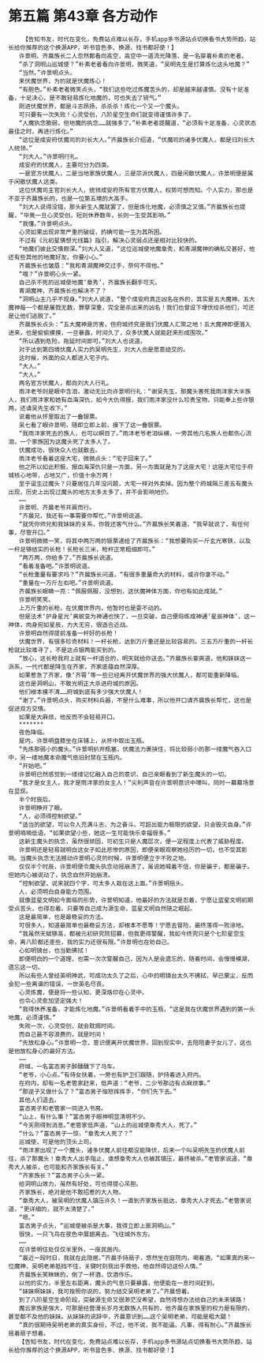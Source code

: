 # 第五篇 第43章 各方动作
        【告知书友，时代在变化，免费站点难以长存，手机app多书源站点切换看书大势所趋，站长给你推荐的这个换源APP，听书音色多、换源、找书都好使！】
       许景明、齐晨族长二人忽然都看向高空，高空中一道流光降落，是一名穿着朴素的老者。
       “杀了洞明山巡城使？”朴素老者看向许景明，微笑道，“吴明先生是打算炼化这头地魔？”
       “当然。”许景明点头。
       来伏魔世界，为的就是伏魔炼心！
       “有胆色。”朴素老者微笑点头，“我们这些吃过炼魔苦头的，却是越来越谨慎。没有十足准备，十足决心，是不敢轻易炼化地魔的，可也失去了锐气。”
       刚进伏魔世界，都是斗志昂扬，杀杀杀！炼化一个又一个魔头。
       可只要有一次失败！心灵受创，八阶星空生命们就变得谨慎许多了。
       “人魔执念脆弱，但地魔的执念……就强多了。”朴素老者提醒道，“必须有十足准备，心灵状态最佳之时，再进行炼化。”
       “这位是成安府伏魔司的刘长大人。”齐晨族长介绍道，“伏魔司的诸多伏魔人，都是归刘长大人统领。”
       “刘大人。”许景明行礼。
       成安府的伏魔人，主要可分为四类。
       一是官方伏魔人，二是当地家族伏魔人，三是宗派伏魔人，四是闲散伏魔人，许景明便是属于闲散伏魔人这类。
       这位伏魔司主官刘长大人，统领成安府所有官方伏魔人，权势可想而知。个人实力，那也是不亚于齐晨族长的，也是一位第五境的大高手。
       “刘大人说得没错，那头新生人魔就罢了，但是炼化地魔，必须慎之又慎。”齐晨族长也提醒，“毕竟一旦心灵受创，短则休养数年，长则一生受其影响。”
       “我懂。”许景明点头。
       心灵如果出现非常严重的破绽，的确可能一生为其所困。
       不过有《元初星猜想光线篇》指引，解决心灵弱点还是相对比较快的。
       “地魔们彼此交情颇深。”刘大人又道，“这位巡城使地魔章秀，和青湖魔神的确私交甚好，他还有些其他的地魔好友。你要小心。”
       齐晨族长也皱眉：“我和青湖魔神交过手，奈何不得他。”
       “哦？”许景明心头一紧。
       自己杀不死的巡城使地魔‘章秀’，齐晨族长翻手可灭。
       青湖魔神，齐晨族长也解决不了？
       “洞明山主几乎不现身。”刘大人说道，“整个成安府真正凶名在外的，其实是五大魔神。五大魔神每一个都是屠戮无数，罪孽深重，完全是杀出来的凶名！我们也曾设下埋伏绞杀他们，可还是让他们逃脱了。”
       齐晨族长点头：“五大魔神是厉害，但府城终究是我们伏魔人汇聚之地！五大魔神即便潜入进来，也是偷偷摸摸，一旦暴露，时间久了，众多伏魔人就能赶来形成围攻。”
       “所以遇到危险，拖延时间即可。”刘大人也说道。
       对于达到第四境伏魔人实力的吴明先生，刘大人也是愿意结交的。
       这时候，外面的众人都进入宅子内。
       “大人。”
       “大人。”
       两名官方伏魔人，都向刘大人行礼。
       雨沣老爷则是眼中含泪，激动无比向许景明行礼：“谢吴先生，那魔头害死我雨沣家大半族人，我们雨沣家和她有血海深仇，如今大仇得报，我们雨沣家没什么珍贵宝物，只能奉上些许银两，还请吴先生收下。”
       说着他从怀里取出了一叠银票。
       吴七看了眼许景明，随即立即上前，接下了这一叠银票。
       “我雨沣家死去的族人，也可以瞑目了。”雨沣老爷老泪纵横，一旁其他几名族人也都伤心流泪，一个家族因为这魔头死了太多人了。
       伏魔成功，很快众人也就散去。
       雨沣老爷看着这座大宅，微微点头：“宅子回来了。”
       他之所以如此积极，报血海深仇只是一方面，另一方面就是为了这座大宅！这座大宅位于府城核心地带，占地又广，价值十余万两！
       至于诞生过魔头？只要居住几年没问题，大宅一样对外卖掉。因为整个府城隔三差五有魔头出现，历史上出现过魔头的地方太多太多了，并不会影响地价。
       ……
       许景明、齐晨老爷并肩而行。
       “齐晨兄，我还有一事需要你帮忙。”许景明说道。
       “就凭你师兄和我妹妹的关系，你我还客气什么。”齐晨族长笑着道，“我早就说了，有任何事，尽管开口。”
       许景明微微一笑，将其中两万两的银票递给了齐晨族长：“我想要购买一斤玄光寒铁，以及一杆足够结实的长枪！长枪长三米，枪杆正常粗细即可。”
       “两万两，你给多了。”齐晨族长说道。
       “看着准备吧。”许景明说道。
       “长枪重量有要求吗？”齐晨族长问道，“有很多重量奇大的材料，或许你拿不动。”
       “重量在一万斤左右吧。”许景明说道。
       齐晨族长眼睛一亮：“佩服佩服，没想到，这伏魔神体方面，你也有如此成就。”
       许景明笑笑。
       上万斤重的长枪，在伏魔世界内，他暂时也是耍不动的。
       但是法术‘护身星光’离蜕变为神通也快了，一旦突破，自己便将练成神通‘星辰神体’，这一神体，肉身宛如星辰，力大无穷，很适合近战。
       许景明自然得提前准备一杆好的长枪！
       伏魔世界，有很多珍奇材料！一杆长枪，达到万斤重还是比较容易的。三五万斤重的一杆长枪就比较难寻了，不是这点银两能买到的。
       “放心，这长枪我府上就有一杆适合的，明天就给你送去。”齐晨族长豪爽道，他和妹妹这一派系，一代代都是降生在齐家，齐家底蕴自然深厚。
       如果惹急了齐家，像‘齐霄’等一些已经离开伏魔世界的强大伏魔人，都可能重新降临。
       这也是洞明山，不敢光明正大杀进府城的原因。
       他们根本摸不清……府城到底有多少强大伏魔人！
       “谢了。”许景明点头，购买材料兵器，不是什么难事，所以他开口请齐晨族长帮忙，这也是促进双方交情。
       如果是大麻烦，他反而不会轻易开口。
       *******
       夜色降临。
       屋内，许景明盘膝坐在床铺上，从怀中取出玉瓶。
       “先炼那弱小的魔头。”许景明扒开瓶塞，伏魔法力裹挟住，将比较弱小的那一缕魔气吞入口中，另一缕地魔本命魔气依旧封禁在玉瓶内。
       “开始吧。”
       许景明已然感觉到一缕缕记忆融入自己的意识，自己亲眼看到了新生魔头的一切。
       “我才是女主人，我才是雨沣家的女主人！”尖利声音在许景明意识中嚎叫，同时一幕幕场景在显现。
       半个时辰后。
       许景明睁开了眼。
       “人，必须得控制欲望。”
       “适当的欲望，可以令人充满斗志，为之奋斗。可超出能力极限的欲望，只会毁灭自身。”许景明喃喃低语，“如果欲望小些，她这一生可能快乐幸福很多。”
       这新生魔头的执念，虽然很顽固，可初生只是人魔层次，便一定程度上代表了威胁程度。
       许景明还是轻易就明白这女子如此悲惨的原因，即便亲眼观察她经历的一切，也不受其影响。当魔头执念无法撼动许景明心灵的时候，许景明便立于不败之地。
       仅仅半个时辰，许景明便令魔头执念动摇崩溃了，虽说她喊着不信，你是骗子，都是骗子。但她内心被说动了，执念自然开始崩溃。
       “控制欲望，说来就四个字，可太多人栽在这上面。”许景明摇头。
       人，必须明白自身能力范围。
       就像蓝星文明如今面临的形势，许景明知道，他最好的方法就是忍着，宁愿让蓝星文明初期受点苦头，也得忍着。只要等自己成为源生命，蓝星文明自然随之崛起。
       这是最简单，也是最稳妥的方法。
       可很多人，知道最简单也最稳妥方法，却根本不愿等！宁愿去冒险，最终落得一败涂地。
       “我虽然天赋够高，都被元初研究院招募，但我更得警醒，我如今终究只是个七阶星空生命，离八阶都还差些，我的实力还很有限。”许景明也在劝自己。
       心如明镜台，也当勤拂拭！
       即便明白的一个道理，也需一次次警醒自己，因为人是会遗忘的，随着时间，会慢慢模湖，遗忘这一切。
       所以有些人曾经英明神武，可成功太久了之后，心中的明镜台太久不拂拭，早已蒙尘，反而会犯一些离谱的错误，一世英名尽丧。
       心灵炼魔，便是将一些认知，更深烙印在心灵中。
       也令心灵愈加坚定强大！
       “我得休养准备，才能炼化地魔。”许景明看着手中的玉瓶，“这是我在伏魔世界遇到的第一头地魔，必须谨慎。”
       失败一次，心灵受创，就会耽搁时间。
       而自己最不容浪费的，就是时间！
       “先放松身心。”许景明一念，意识便离开伏魔世界，回到现实中，去陪陪妻子女儿了，这也是他放松身心的最好方法。
       ……
       府城，一名富态男子醉醺醺下了马车。
       “老爷，小心点。”有侍女扶着，一旁也有护卫们跟随，护持着进入府内。
       在府内，却有一名老管家赶来，低声道：“老爷，二少爷那边有点麻烦事。”
       “那逆子又做什么了？”富态男子恼怒挥挥手，“你们先下去。”
       其他人们退去。
       富态男子和老管家一同进入书房。
       “山上，有什么事？”富态男子眼神明显清明不少。
       “今天刚得到消息。”老管家低声道，“山上的巡城使章秀大人，死了。”
       “什么？”富态男子一惊，“章秀大人死了？”
       巡城使，可是他的顶头上司。
       “雨沣家出现了一个魔头，诸多伏魔人前往都没能降伏，后来一个叫吴明先生的伏魔人前往，杀了那魔头！章秀大人出手阻止，谁想章秀大人也被其镇压，最终被杀。”老管家说道，“章秀大人被杀，也可能和齐家族长有关。”
       “齐家族长？”富态男子心头一紧。
       给洞明山效力，虽然有好处，可也得提心吊胆。
       齐家族长，绝对是他不敢招惹的大人物。
       “章秀大人，被吴明的伏魔人镇压许久！一直到齐家族长抵达，章秀大人才死去。”老管家说道，“更详细的，就不太清楚了。”
       “嗯。”
       富态男子点头，“巡城使被杀是大事，我得立即上禀洞明山。”
       很快，一只飞鸟在夜色中展翅离去，飞往城外东方。
       ……
       在许景明住处仅仅半里外，一座民居内。
       “最近一段时日，我就在此隐居。”齐晨手持扇子，悠然坐在庭院内，喝着酒，“如果真的来一位魔神，吴明老弟抵挡不住，关键时刻我出手救他，他自然得记这份人情。”
       齐晨族长笑眯眯的，倒了一杯酒，饮酒作乐。
       以他的实力，半里左右距离，魔头的气息只要暴露，他便能在一息时间赶到。
       “妹妹啊妹妹，我可按照你说的，努力结交吴明老弟了。”齐晨想着。
       到了八阶星空生命阶段，突破源生命又很渺茫没希望，自然得想办法给自己的未来铺路！
       魔云家族是强大，可那是经营漫长岁月无数族人共有的，他齐晨在家族里的权力是有限的，甚至都不及他的妹妹。从妹妹的说辞中，齐晨意识到……这个吴明老弟，可能是粗大腿！
       “真的很期待吴明老弟的真实身份，不过，他不说，我不能逼。凡事，得有耐心。”齐晨族长摇着扇子想着。
       【告知书友，时代在变化，免费站点难以长存，手机app多书源站点切换看书大势所趋，站长给你推荐的这个换源APP，听书音色多、换源、找书都好使！】